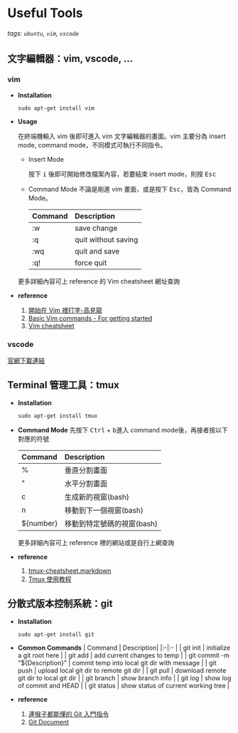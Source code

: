 # Useful Tools

###### tags: `ubuntu`, `vim`, `vscode`

## 文字編輯器：vim, vscode, ...
### vim
- **Installation**
    ```bash=
    sudo apt-get install vim
    ```
- **Usage**
    
    在終端機輸入 vim 後即可進入 vim 文字編輯器的畫面。vim 主要分為 insert mode, command mode，不同模式可執行不同指令。
    
    - Insert Mode 

        按下 <kbd>i</kbd> 後即可開始修改檔案內容，若要結束 insert mode，則按 <kbd>Esc</kbd>
    
    - Command Mode
        不論是剛進 vim 畫面，或是按下 <kbd>Esc</kbd>，皆為 Command Mode。

        | Command | Description|
        |:-|:-|
        |:w|save change|
        |:q|quit without saving|
        |:wq|quit and save|
        |:q!|force quit|

    更多詳細內容可上 reference 的 Vim cheatsheet 網址查詢

- **reference**
    1. [開始在 Vim 裡打字-高見龍](https://www.youtube.com/watch?v=uC4JGhrqLng&ab_channel=%E9%AB%98%E8%A6%8B%E9%BE%8D)
    2. [Basic Vim commands - For getting started](https://coderwall.com/p/adv71w/basic-vim-commands-for-getting-started)
    3. [Vim cheatsheet](https://devhints.io/vim)

### vscode 
[官網下載連結](https://code.visualstudio.com/)


## Terminal 管理工具：tmux
- **Installation**
    ```bash=
    sudo apt-get install tmux
    ```
- **Command Mode**
    先按下 <kbd>Ctrl</kbd> + <kbd>b</kbd>進入 command mode後，再接者按以下對應的符號

    | Command | Description|
    |:-|:-  |
    |%| 垂直分割畫面 |
    |"| 水平分割畫面 |
    |c| 生成新的視窗(bash) |
    |n| 移動到下一個視窗(bash) |
    |${number}| 移動到特定號碼的視窗(bash) |

    更多詳細內容可上 reference 裡的網站或是自行上網查詢

- **reference**
    1. [tmux-cheatsheet.markdown](https://gist.github.com/MohamedAlaa/2961058)
    2. [Tmux 使用教程](https://www.ruanyifeng.com/blog/2019/10/tmux.html)

## 分散式版本控制系統：git 
- **Installation**
    ```bash=
    sudo apt-get install git
    ```

- **Common Commands**
    | Command | Description|
    |:-|:-  |
    | git init | initialize a git root here |
    | git add | add current changes to temp |
    | git commit -m "${Description}" | commit temp into local git dir with message |
    | git push | upload local git dir to remote git dir |
    | git pull | download remote git dir to local git dir |
    | git branch | show branch info |
    | git log | show log of commit and HEAD |
    | git status | show status of current working tree |

- **reference**
  1. [連猴子都能懂的 Git 入門指令](https://backlog.com/git-tutorial/tw/intro/intro1_1.html)
  2. [Git Document](https://git-scm.com/doc)
  
